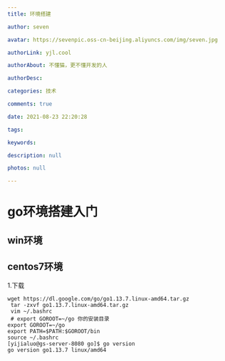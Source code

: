 ```yaml
---
title: 环境搭建

author: seven

avatar: https://sevenpic.oss-cn-beijing.aliyuncs.com/img/seven.jpg

authorLink: yjl.cool

authorAbout: 不懂猫，更不懂开发的人

authorDesc: 

categories: 技术

comments: true

date: 2021-08-23 22:20:28

tags: 

keywords: 

description: null

photos: null

---
```

# go环境搭建入门

## win环境

## centos7环境

1.下载

```shell
wget https://dl.google.com/go/go1.13.7.linux-amd64.tar.gz
 tar -zxvf go1.13.7.linux-amd64.tar.gz 
 vim ~/.bashrc 
 # export GOROOT=~/go 你的安装目录
export GOROOT=~/go
export PATH=$PATH:$GOROOT/bin
source ~/.bashrc
[yijialuo@gs-server-8080 go]$ go version
go version go1.13.7 linux/amd64
```

